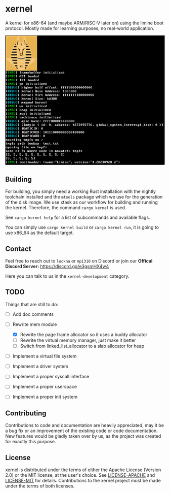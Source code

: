 # xernel
A kernel for x86-64 (and maybe ARM/RISC-V later on) using the limine boot protocol.
Mostly made for learning purposes, no real-world application.

![xernel](status_quo.png)

## Building
For building, you simply need a working Rust installation with the nightly toolchain installed and the `mtools` package which we use for the generation of the disk image.
We use xtask as our workflow for building and running the kernel.
Therefore, the command `cargo kernel` is used.

See `cargo kernel help` for a list of subcommands and available flags.

You can simply use `cargo kernel build` or `cargo kernel run`, it is going to use x86_64 as the default target.

## Contact
Feel free to reach out to `lockna` or `mp1310` on Discord
or join our **Offical Discord Server:** https://discord.gg/e3gsmHX4w4

Here you can talk to us in the `xernel-development` category.

## TODO
Things that are still to do:
- [ ] Add doc comments
- [ ] Rewrite mem module
    - [x] Rewrite the page frame allocator so it uses a buddy allocator
    - [ ] Rewrite the virtual memory manager, just make it better
    - [ ] Switch from linked_list_allocator to a slab allocator for heap
- [ ] Implement a virtual file system
- [ ] Implement a driver system
- [ ] Implement a proper syscall interface
- [ ] Implement a proper userspace
- [ ] Implement a proper init system


## Contributing
Contributions to code and documentation are heavily appreciated, may it be a bug fix or an improvement of the existing code or code documentation.
New features would be gladly taken over by us, as the project was created for exactly this purpose.

## License
xernel is distributed under the terms of either the Apache License (Version 2.0) or the MIT license, at the user's choice.
See [LICENSE-APACHE](./LICENSE-APACHE) and [LICENSE-MIT](./LICENSE-MIT) for details.
Contributions to the xernel project must be made under the terms of both licenses.
